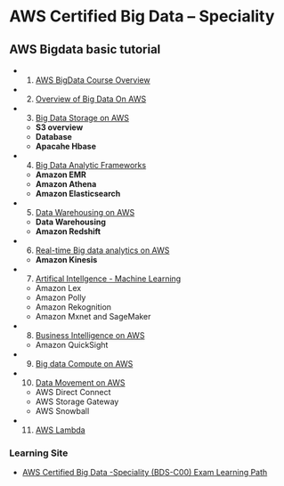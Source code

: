 # AWS Certified Big Data – Speciality 

## AWS Bigdata basic tutorial

* 1. [AWS BigData Course Overview](b1_overview.md)
* 2. [Overview of Big Data On AWS](b2_overview2.md)
* 3. [Big Data Storage on AWS](b3_storage.md)
  * **S3 overview**
  * **Database**
  * **Apacahe Hbase** 
* 4. [Big Data Analytic Frameworks](b4_analytic.md)
  * **Amazon EMR**
  * **Amazon Athena**
  * **Amazon Elasticsearch**
* 5. [Data Warehousing on AWS](b5_darawarehouse.md)
  * **Data Warehousing**
  * **Amazon Redshift**
* 6. [Real-time Big data analytics on AWS](b6_realtime.md)
  * **Amazon Kinesis**
* 7. [Artifical Intellgence - Machine Learning](b7_AI_ML.md)
  * Amazon Lex 
  * Amazon Polly 
  * Amazon Rekognition  
  * Amazon Mxnet and SageMaker
* 8. [Business Intelligence on AWS](b8_BI.md)
  * Amazon QuickSight
* 9. [Big data Compute on AWS](b9_bgd_compute.md)
* 10. [Data Movement on AWS](b10_datamove.md)
  * AWS Direct Connect 
  * AWS Storage Gateway
  * AWS Snowball
* 11. [AWS Lambda](b11_lambda.md)






### Learning Site

* [AWS Certified Big Data -Speciality (BDS-C00) Exam Learning Path](http://jayendrapatil.com/aws-certified-big-data-speciality-bds-c00-exam-learning-path/)
